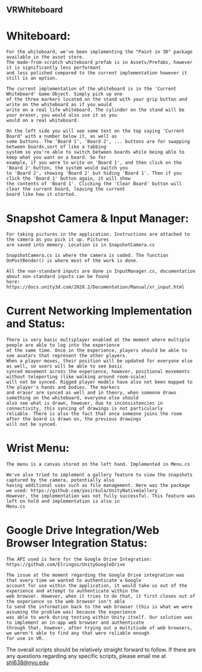 ## VRWhiteboard

# Whiteboard:

    For the whiteboard, we've been implementing the "Paint in 3D" package available in the asset store.
    The made-from-scratch whiteboard prefab is in Assets/Prefabs, however it is significantly less performant
    and less polished compared to the current implementation however it still is an option.

    The current implementation of the whiteboard is in the 'Current Whiteboard' Game Object. Simply pick up one
    of the three markers located on the stand with your grip button and write on the whiteboard as if you would
    write on a real life whiteboard. The cylinder on the stand will be your eraser, you would also use it as you 
    would on a real whiteboard. 

    On the left side you will see some text on the top saying 'Current Board" with a number below it, as well as 
    some buttons. The 'Board 1', 'Board 2', ... buttons are for swapping between boards,sort of like a tabbing 
    system so you're able to switch between boards while being able to keep what you want on a board. So for 
    example, if you were to write on 'Board 1', and then click on the 'Board 2' button, the system would switch you
    to 'Board 2', showing 'Board 2' but hiding 'Board 1'. Then if you click the 'Board 1' button again, it will show
    the contents of 'Board 1'. Clicking the 'Clear Board' button will clear the current board, leaving the current
    board like how it started.

# Snapshot Camera & Input Manager:

    For taking pictures in the application. Instructions are attached to the camera as you pick it up. Pictures 
    are saved into memory. Location is in SnapshotCamera.cs

    SnapshotCamera.cs is where the camera is coded. The function OnPostRender() is where most of the work is done.

    All the non-standard inputs are done in InputManager.cs, documentation about non-standard inputs can be found
    here: https://docs.unity3d.com/2020.2/Documentation/Manual/xr_input.html

# Current Networking Implementation and Status:

    There is very basic multiplayer enabled at the moment where multiple people are able to log into the experience
    at the same time. Once in the experience, players should be able to see avatars that represent the other players.
    When a player moves, their position will be updated for everyone else as well, so users will be able to see basic
    synced movement across the experience, however, positional movements without teleporting (like walking around room-scale)
    will not be synced. Rigged player models have also not been mapped to the player's hands and bodies. The markers
    and eraser are synced as well and in theory, when someone draws something on the whiteboard, everyone else should
    also see what is drawn, however, due to inconsistencies in connectivity, this syncing of drawings is not particularly
    reliable. There is also the fact that once someone joins the room after the board is drawn on, the previous drawings
    will not be synced.

# Wrist Menu:

    The menu is a canvas stored on the left hand. Implemented in Menu.cs

    We've also tried to implement a gallery feature to view the snapshots captured by the camera, potentially also
    having additional uses such as file management. Here was the package we used: https://github.com/yasirkula/UnityNativeGallery
    However, the implementation was not fully successful. This feature was left on hold and implementation is also in 
    Menu.cs


# Google Drive Integration/Web Browser Integration Status:

    The API used is here for the Google Drive Integration: https://github.com/Elringus/UnityGoogleDrive

    The issue at the moment regarding the Google Drive integration was that every time we wanted to authenticate a Google
    account for use within the application, it would take us out of the experience and attempt to authenticate within the
    web browser. However, when it tries to do that, it first closes out of the experience so the web browser isn't able
    to send the information back to the web browser (this is what we were assuming the problem was) because the experience
    was able to work during testing within Unity itself. Our solution was to implement an in-app web browser and authenticate
    through that, however, after trying out a multitiude of web browsers, we weren't able to find any that were reliable enough
    for use in VR.

The overall scripts should be relatively straight forward to follow. If there are any questions regarding any specific scripts,
please email me at shl638@nyu.edu


